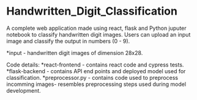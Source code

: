 # Handwritten_Digit_Classification

A complete web application made using react, flask and Python juputer notebook to classify handwritten digit images. Users can upload an input image and classify the output in numbers (0 - 9).

*input - handwritten digit images of dimension 28x28.

Code details:
*react-frontend -  contains react code and cypress tests.
*flask-backend - contains API end points and deployed model used for classification.
*preprocessor.py - contains code used to preprocess incomming images- resembles preprocessing steps used during model development. 
